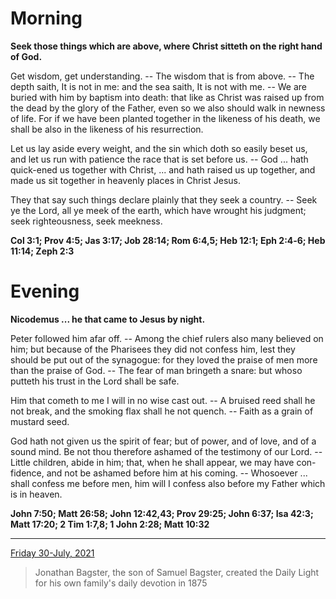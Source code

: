 # Morning

**Seek those things which are above, where Christ sitteth on the right hand of God.**
 
Get wisdom, get understanding. -- The wisdom that is from above. -- The depth saith, It is not in me: and the sea saith, It is not with me. -- We are buried with him by baptism into death: that like as Christ was raised up from the dead by the glory of the Father, even so we also should walk in newness of life. For if we have been planted together in the likeness of his death, we shall be also in the likeness of his resurrection.
 
Let us lay aside every weight, and the sin which doth so easily beset us, and let us run with patience the race that is set before us. -- God ... hath quick-ened us together with Christ, ... and hath raised us up together, and made us sit together in heavenly places in Christ Jesus.
 
They that say such things declare plainly that they seek a country. -- Seek ye the Lord, all ye meek of the earth, which have wrought his judgment; seek righteousness, seek meekness.  

**Col 3:1; Prov 4:5; Jas 3:17; Job 28:14; Rom 6:4,5; Heb 12:1; Eph 2:4‑6; Heb 11:14; Zeph 2:3**

# Evening

**Nicodemus ... he that came to Jesus by night.**
 
Peter followed him afar off. -- Among the chief rulers also many believed on him; but because of the Pharisees they did not confess him, lest they should be put out of the synagogue: for they loved the praise of men more than the praise of God. -- The fear of man bringeth a snare: but whoso putteth his trust in the Lord shall be safe.
 
Him that cometh to me I will in no wise cast out. -- A bruised reed shall he not break, and the smoking flax shall he not quench. -- Faith as a grain of mustard seed.
 
God hath not given us the spirit of fear; but of power, and of love, and of a sound mind. Be not thou therefore ashamed of the testimony of our Lord. -- Little children, abide in him; that, when he shall appear, we may have con-fidence, and not be ashamed before him at his coming. -- Whosoever ... shall confess me before men, him will I confess also before my Father which is in heaven.  

**John 7:50; Matt 26:58; John 12:42,43; Prov 29:25; John 6:37; Isa 42:3; Matt 17:20; 2 Tim 1:7,8; 1 John 2:28; Matt 10:32**

---

[Friday 30-July, 2021](https://t.me/s/daily_light)

> Jonathan Bagster, the son of Samuel Bagster, created the Daily Light for his own family's daily devotion in 1875


